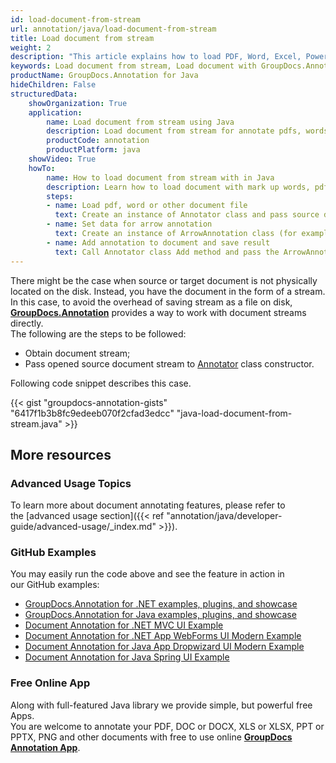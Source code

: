```yaml
---
id: load-document-from-stream
url: annotation/java/load-document-from-stream
title: Load document from stream
weight: 2
description: "This article explains how to load PDF, Word, Excel, PowerPoint documents from stream when using GroupDocs.Annotation for Java."
keywords: Load document from stream, Load document with GroupDocs.Annotation
productName: GroupDocs.Annotation for Java
hideChildren: False
structuredData:
    showOrganization: True
    application:
        name: Load document from stream using Java
        description: Load document from stream for annotate pdfs, words and other documents natively on mac, windows or ubuntu with high performance using Java language and GroupDocs.Annotation for Java APIs
        productCode: annotation
        productPlatform: java 
    showVideo: True
    howTo:
        name: How to load document from stream with in Java
        description: Learn how to load document with mark up words, pdf or other document in Java step by step
        steps:
        - name: Load pdf, word or other document file
          text: Create an instance of Annotator class and pass source document file path as a constructor parameter.
        - name: Set data for arrow annotation
          text: Create an instance of ArrowAnnotation class (for example) and add data for arrow annotation.
        - name: Add annotation to document and save result
          text: Call Annotator class Add method and pass the ArrowAnnotation object from the previous step as parameter then call Save method from Annotator class and pass the output filename as parameter.
---
```

There might be the case when source or target document is not physically located on the disk. Instead, you have the document in the form of a stream. In this case, to avoid the overhead of saving stream as a file on disk, [**GroupDocs.Annotation**](https://products.groupdocs.com/annotation/java) provides a way to work with document streams directly.   
The following are the steps to be followed:

*   Obtain document stream; 
*   Pass opened source document stream to [Annotator](https://apireference.groupdocs.com/java/annotation/com.groupdocs.annotation/Annotator) class constructor.

Following code snippet describes this case.

{{< gist "groupdocs-annotation-gists" "6417f1b3b8fc9edeeb070f2cfad3edcc" "java-load-document-from-stream.java" >}}

## More resources
### Advanced Usage Topics
To learn more about document annotating features, please refer to the [advanced usage section]({{< ref "annotation/java/developer-guide/advanced-usage/_index.md" >}}).

### GitHub Examples
You may easily run the code above and see the feature in action in our GitHub examples:

*   [GroupDocs.Annotation for .NET examples, plugins, and showcase](https://github.com/groupdocs-annotation/GroupDocs.Annotation-for-.NET)
*   [GroupDocs.Annotation for Java examples, plugins, and showcase](https://github.com/groupdocs-annotation/GroupDocs.Annotation-for-Java)
*   [Document Annotation for .NET MVC UI Example](https://github.com/groupdocs-annotation/GroupDocs.Annotation-for-.NET-MVC)
*   [Document Annotation for .NET App WebForms UI Modern Example](https://github.com/groupdocs-annotation/GroupDocs.Annotation-for-.NET-WebForms)
*   [Document Annotation for Java App Dropwizard UI Modern Example](https://github.com/groupdocs-annotation/GroupDocs.Annotation-for-Java-Dropwizard)
*   [Document Annotation for Java Spring UI Example](https://github.com/groupdocs-annotation/GroupDocs.Annotation-for-Java-Spring)

### Free Online App
Along with full-featured Java library we provide simple, but powerful free Apps.  
You are welcome to annotate your PDF, DOC or DOCX, XLS or XLSX, PPT or PPTX, PNG and other documents with free to use online **[GroupDocs Annotation App](https://products.groupdocs.app/annotation)**.